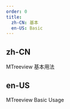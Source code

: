 ```yaml
---
order: 0
title:
  zh-CN: 基本
  en-US: Basic
---
```


## zh-CN

MTreeview 基本用法

## en-US

MTreeview Basic Usage